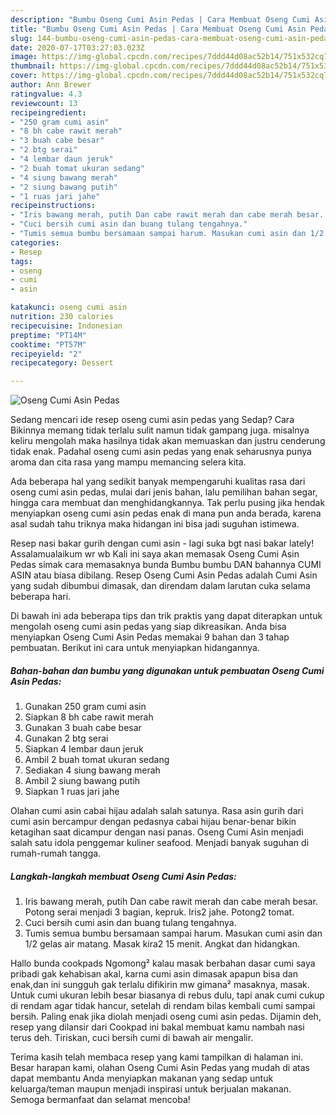 ```yaml
---
description: "Bumbu Oseng Cumi Asin Pedas | Cara Membuat Oseng Cumi Asin Pedas Yang Lezat Sekali"
title: "Bumbu Oseng Cumi Asin Pedas | Cara Membuat Oseng Cumi Asin Pedas Yang Lezat Sekali"
slug: 144-bumbu-oseng-cumi-asin-pedas-cara-membuat-oseng-cumi-asin-pedas-yang-lezat-sekali
date: 2020-07-17T03:27:03.023Z
image: https://img-global.cpcdn.com/recipes/7ddd44d08ac52b14/751x532cq70/oseng-cumi-asin-pedas-foto-resep-utama.jpg
thumbnail: https://img-global.cpcdn.com/recipes/7ddd44d08ac52b14/751x532cq70/oseng-cumi-asin-pedas-foto-resep-utama.jpg
cover: https://img-global.cpcdn.com/recipes/7ddd44d08ac52b14/751x532cq70/oseng-cumi-asin-pedas-foto-resep-utama.jpg
author: Ann Brewer
ratingvalue: 4.3
reviewcount: 13
recipeingredient:
- "250 gram cumi asin"
- "8 bh cabe rawit merah"
- "3 buah cabe besar"
- "2 btg serai"
- "4 lembar daun jeruk"
- "2 buah tomat ukuran sedang"
- "4 siung bawang merah"
- "2 siung bawang putih"
- "1 ruas jari jahe"
recipeinstructions:
- "Iris bawang merah, putih Dan cabe rawit merah dan cabe merah besar. Potong serai menjadi 3 bagian, kepruk. Iris2 jahe. Potong2 tomat."
- "Cuci bersih cumi asin dan buang tulang tengahnya."
- "Tumis semua bumbu bersamaan sampai harum. Masukan cumi asin dan 1/2 gelas air matang. Masak kira2 15 menit. Angkat dan hidangkan."
categories:
- Resep
tags:
- oseng
- cumi
- asin

katakunci: oseng cumi asin 
nutrition: 230 calories
recipecuisine: Indonesian
preptime: "PT14M"
cooktime: "PT57M"
recipeyield: "2"
recipecategory: Dessert

---
```



![Oseng Cumi Asin Pedas](https://img-global.cpcdn.com/recipes/7ddd44d08ac52b14/751x532cq70/oseng-cumi-asin-pedas-foto-resep-utama.jpg)

Sedang mencari ide resep oseng cumi asin pedas yang Sedap? Cara Bikinnya memang tidak terlalu sulit namun tidak gampang juga. misalnya keliru mengolah maka hasilnya tidak akan memuaskan dan justru cenderung tidak enak. Padahal oseng cumi asin pedas yang enak seharusnya punya aroma dan cita rasa yang mampu memancing selera kita.

Ada beberapa hal yang sedikit banyak mempengaruhi kualitas rasa dari oseng cumi asin pedas, mulai dari jenis bahan, lalu pemilihan bahan segar, hingga cara membuat dan menghidangkannya. Tak perlu pusing jika hendak menyiapkan oseng cumi asin pedas enak di mana pun anda berada, karena asal sudah tahu triknya maka hidangan ini bisa jadi suguhan istimewa.

Resep nasi bakar gurih dengan cumi asin - lagi suka bgt nasi bakar lately! Assalamualaikum wr wb Kali ini saya akan memasak Oseng Cumi Asin Pedas simak cara memasaknya bunda Bumbu bumbu DAN bahannya CUMI ASIN atau biasa dibilang. Resep Oseng Cumi Asin Pedas adalah Cumi Asin yang sudah dibumbui dimasak, dan direndam dalam larutan cuka selama beberapa hari.


Di bawah ini ada beberapa tips dan trik praktis yang dapat diterapkan untuk mengolah oseng cumi asin pedas yang siap dikreasikan. Anda bisa menyiapkan Oseng Cumi Asin Pedas memakai 9 bahan dan 3 tahap pembuatan. Berikut ini cara untuk menyiapkan hidangannya.

<!--inarticleads1-->

##### Bahan-bahan dan bumbu yang digunakan untuk pembuatan Oseng Cumi Asin Pedas:

1. Gunakan 250 gram cumi asin
1. Siapkan 8 bh cabe rawit merah
1. Gunakan 3 buah cabe besar
1. Gunakan 2 btg serai
1. Siapkan 4 lembar daun jeruk
1. Ambil 2 buah tomat ukuran sedang
1. Sediakan 4 siung bawang merah
1. Ambil 2 siung bawang putih
1. Siapkan 1 ruas jari jahe


Olahan cumi asin cabai hijau adalah salah satunya. Rasa asin gurih dari cumi asin bercampur dengan pedasnya cabai hijau benar-benar bikin ketagihan saat dicampur dengan nasi panas. Oseng Cumi Asin menjadi salah satu idola penggemar kuliner seafood. Menjadi banyak suguhan di rumah-rumah tangga. 

<!--inarticleads2-->

##### Langkah-langkah membuat Oseng Cumi Asin Pedas:

1. Iris bawang merah, putih Dan cabe rawit merah dan cabe merah besar. Potong serai menjadi 3 bagian, kepruk. Iris2 jahe. Potong2 tomat.
1. Cuci bersih cumi asin dan buang tulang tengahnya.
1. Tumis semua bumbu bersamaan sampai harum. Masukan cumi asin dan 1/2 gelas air matang. Masak kira2 15 menit. Angkat dan hidangkan.


Hallo bunda cookpads Ngomong² kalau masak berbahan dasar cumi saya pribadi gak kehabisan akal, karna cumi asin dimasak apapun bisa dan enak,dan ini sungguh gak terlalu difikirin mw gimana² masaknya, masak. Untuk cumi ukuran lebih besar biasanya di rebus dulu, tapi anak cumi cukup di rendam agar tidak hancur, setelah di rendam bilas kembali cumi sampai bersih. Paling enak jika diolah menjadi oseng cumi asin pedas. Dijamin deh, resep yang dilansir dari Cookpad ini bakal membuat kamu nambah nasi terus deh. Tiriskan, cuci bersih cumi di bawah air mengalir. 

Terima kasih telah membaca resep yang kami tampilkan di halaman ini. Besar harapan kami, olahan Oseng Cumi Asin Pedas yang mudah di atas dapat membantu Anda menyiapkan makanan yang sedap untuk keluarga/teman maupun menjadi inspirasi untuk berjualan makanan. Semoga bermanfaat dan selamat mencoba!
